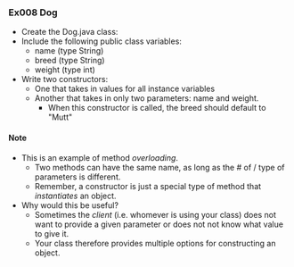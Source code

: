 ### Ex008 Dog
- Create the Dog.java class:
- Include the following public class variables:
  - name (type String)
  - breed (type String)
  - weight (type int)
- Write two constructors:
  - One that takes in values for all instance variables
  - Another that takes in only two parameters: name and weight.
    - When this constructor is called, the breed should default to "Mutt"

#### Note 
- This is an example of method *overloading*.
  - Two methods can have the same name, as long as the # of / type of parameters is different.
  - Remember, a constructor is just a special type of method that *instantiates* an object.
- Why would this be useful?
  - Sometimes the *client* (i.e. whomever is using your class) does not want to provide a given parameter or does not not know what value to give it.
  - Your class therefore provides multiple options for constructing an object.